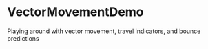 # VectorMovementDemo
Playing around with vector movement, travel indicators, and bounce predictions
